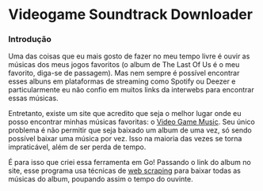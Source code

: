 # Videogame Soundtrack Downloader

### Introdução
Uma das coisas que eu mais gosto de fazer no meu tempo livre é ouvir as músicas dos meus jogos favoritos (o album de The Last Of Us é o meu favorito, diga-se de passagem). Mas nem sempre é possível encontrar esses albuns em plataformas de streaming como Spotify ou Deezer e particularmente eu não confio em muitos links da interwebs para encontrar essas músicas.

Entretanto, existe um site que acredito que seja o melhor lugar onde eu posso encontrar minhas músicas favoritas: o [Video Game Music](https://downloads.khinsider.com). Seu único problema é não permitir que seja baixado um album de uma vez, só sendo possível baixar uma música por vez. Isso na maioria das vezes se torna impraticável, além de ser perda de tempo.

É para isso que criei essa ferramenta em Go! Passando o link do album no site, esse programa usa técnicas de [web scraping](https://en.wikipedia.org/wiki/Web_scraping) para baixar todas as músicas do album, poupando assim o tempo do ouvinte. 